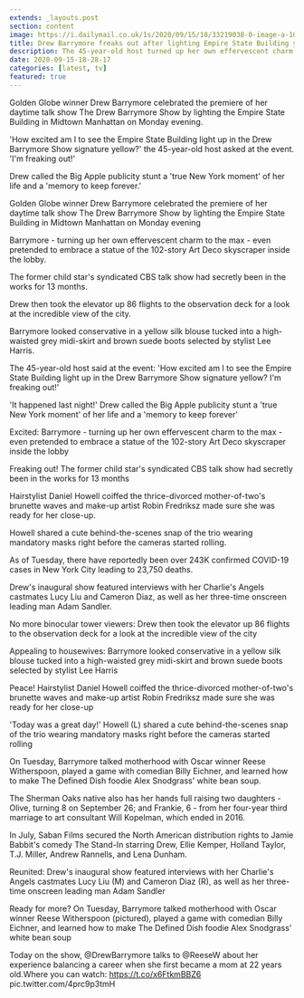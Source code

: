 ```yaml
---
extends: _layouts.post
section: content
image: https://i.dailymail.co.uk/1s/2020/09/15/18/33219038-0-image-a-105_1600190251200.jpg 
title: Drew Barrymore freaks out after lighting Empire State Building yellow to celebrate new talk show 
description: The 45-year-old host turned up her own effervescent charm to the max inside the 102-story Art Deco skyscraper 
date: 2020-09-15-18-28-17 
categories: [latest, tv] 
featured: true 
--- 
```

Golden Globe winner Drew Barrymore celebrated the premiere of her daytime talk show The Drew Barrymore Show by lighting the Empire State Building in Midtown Manhattan on Monday evening.

'How excited am I to see the Empire State Building light up in the Drew Barrymore Show signature yellow?' the 45-year-old host asked at the event. 'I'm freaking out!'

Drew called the Big Apple publicity stunt a 'true New York moment' of her life and a 'memory to keep forever.'

Golden Globe winner Drew Barrymore celebrated the premiere of her daytime talk show The Drew Barrymore Show by lighting the Empire State Building in Midtown Manhattan on Monday evening

Barrymore - turning up her own effervescent charm to the max - even pretended to embrace a statue of the 102-story Art Deco skyscraper inside the lobby.

The former child star's syndicated CBS talk show had secretly been in the works for 13 months.

Drew then took the elevator up 86 flights to the observation deck for a look at the incredible view of the city.

Barrymore looked conservative in a yellow silk blouse tucked into a high-waisted grey midi-skirt and brown suede boots selected by stylist Lee Harris. 

The 45-year-old host said at the event: 'How excited am I to see the Empire State Building light up in the Drew Barrymore Show signature yellow? I'm freaking out!'

'It happened last night!' Drew called the Big Apple publicity stunt a 'true New York moment' of her life and a 'memory to keep forever'

Excited: Barrymore - turning up her own effervescent charm to the max - even pretended to embrace a statue of the 102-story Art Deco skyscraper inside the lobby

Freaking out! The former child star's syndicated CBS talk show had secretly been in the works for 13 months

Hairstylist Daniel Howell coiffed the thrice-divorced mother-of-two's brunette waves and make-up artist Robin Fredriksz made sure she was ready for her close-up.

Howell shared a cute behind-the-scenes snap of the trio wearing mandatory masks right before the cameras started rolling.

As of Tuesday, there have reportedly been over 243K confirmed COVID-19 cases in New York City leading to 23,750 deaths.

Drew's inaugural show featured interviews with her Charlie's Angels castmates Lucy Liu and Cameron Diaz, as well as her three-time onscreen leading man Adam Sandler.

No more binocular tower viewers: Drew then took the elevator up 86 flights to the observation deck for a look at the incredible view of the city

Appealing to housewives: Barrymore looked conservative in a yellow silk blouse tucked into a high-waisted grey midi-skirt and brown suede boots selected by stylist Lee Harris

Peace! Hairstylist Daniel Howell coiffed the thrice-divorced mother-of-two's brunette waves and make-up artist Robin Fredriksz made sure she was ready for her close-up

'Today was a great day!' Howell (L) shared a cute behind-the-scenes snap of the trio wearing mandatory masks right before the cameras started rolling

On Tuesday, Barrymore talked motherhood with Oscar winner Reese Witherspoon, played a game with comedian Billy Eichner, and learned how to make The Defined Dish foodie Alex Snodgrass' white bean soup.

The Sherman Oaks native also has her hands full raising two daughters - Olive, turning 8 on September 26; and Frankie, 6 - from her four-year third marriage to art consultant Will Kopelman, which ended in 2016.

In July, Saban Films secured the North American distribution rights to Jamie Babbit's comedy The Stand-In starring Drew, Ellie Kemper, Holland Taylor, T.J. Miller, Andrew Rannells, and Lena Dunham.

Reunited: Drew's inaugural show featured interviews with her Charlie's Angels castmates Lucy Liu (M) and Cameron Diaz (R), as well as her three-time onscreen leading man Adam Sandler

Ready for more? On Tuesday, Barrymore talked motherhood with Oscar winner Reese Witherspoon (pictured), played a game with comedian Billy Eichner, and learned how to make The Defined Dish foodie Alex Snodgrass' white bean soup

Today on the show, @DrewBarrymore talks to @ReeseW about her experience balancing a career when she first became a mom at 22 years old.Where you can watch: https://t.co/x6FtkmBBZ6 pic.twitter.com/4prc9p3tmH

